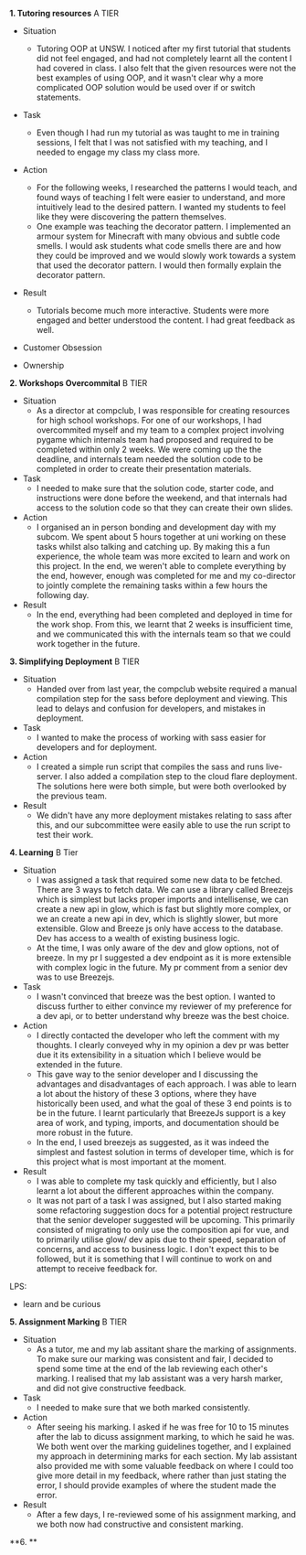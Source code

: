 **1. Tutoring resources** A TIER
- Situation
	- Tutoring OOP at UNSW. I noticed after my first tutorial that students did not feel engaged, and had not completely learnt all the content I had covered in class. I also felt that the given resources were not the best examples of using OOP, and it wasn't clear why a more complicated OOP solution would be used over if or switch statements.
- Task
	- Even though I had run my tutorial as was taught to me in training sessions, I felt that I was not satisfied with my teaching, and I needed to engage my class my class more.
- Action
	- For the following weeks, I researched the patterns I would teach, and found ways of teaching I felt were easier to understand, and more intuitively lead to the desired pattern. I wanted my students to feel like they were discovering the pattern themselves.
	- One example was teaching the decorator pattern. I implemented an armour system for Minecraft with many obvious and subtle code smells. I would ask students what code smells there are and how they could be improved and we would slowly work towards a system that used the decorator pattern. I would then formally explain the decorator pattern.
- Result
	- Tutorials become much more interactive. Students were more engaged and better understood the content. I had great feedback as well.

- Customer Obsession
- Ownership

**2. Workshops Overcommital** B TIER
- Situation
	- As a director at compclub, I was responsible for creating resources for high school workshops. For one of our workshops, I had overcommited myself and my team to a complex project involving pygame which internals team had proposed and required to be completed within only 2 weeks. We were coming up the the deadline, and internals team needed the solution code to be completed in order to create their presentation materials.
- Task
	- I needed to make sure that the solution code, starter code, and instructions were done before the weekend, and that internals had access to the solution code so that they can create their own slides.
- Action
	- I organised an in person bonding and development day with my subcom. We spent about 5 hours together at uni working on these tasks whilst also talking and catching up. By making this a fun experience, the whole team was more excited to learn and work on this project. In the end, we weren't able to complete everything by the end, however, enough was completed for me and my co-director to jointly complete the remaining tasks within a few hours the following day.
- Result
	- In the end, everything had been completed and deployed in time for the work shop. From this, we learnt that 2 weeks is insufficient time, and we communicated this with the internals team so that we could work together in the future.

**3. Simplifying Deployment** B TIER
- Situation
	- Handed over from last year, the compclub website required a manual compilation step for the sass before deployment and viewing. This lead to delays and confusion for developers, and mistakes in deployment.
- Task
	- I wanted to make the process of working with sass easier for developers and for deployment.
- Action
	- I created a simple run script that compiles the sass and runs live-server. I also added a compilation step to the cloud flare deployment. The solutions here were both simple, but were both overlooked by the previous team.
- Result
	- We didn't have any more deployment mistakes relating to sass after this, and our subcommittee were easily able to use the run script to test their work.

**4. Learning** B Tier
- Situation
	- I was assigned a task that required some new data to be fetched. There are 3 ways to fetch data. We can use a library called Breezejs which is simplest but lacks proper imports and intellisense, we can create a new api in glow, which is fast but slightly more complex, or we an create a new api in dev, which is slightly slower, but more extensible. Glow and Breeze js only have access to the database. Dev has access to a wealth of existing business logic.
	- At the time, I was only aware of the dev and glow options, not of breeze. In my pr I suggested a dev endpoint as it is more extensible with complex logic in the future. My pr comment from a senior dev was to use Breezejs.
- Task
	- I wasn't convinced that breeze was the best option. I wanted to discuss further to either convince my reviewer of my preference for a dev api, or to better understand why breeze was the best choice.
- Action
	- I directly contacted the developer who left the comment with my thoughts. I clearly conveyed why in my opinion a dev pr was better due it its extensibility in a situation which I believe would be extended in the future.
	- This gave way to the senior developer and I discussing the advantages and disadvantages of each approach. I was able to learn a lot about the history of these 3 options, where they have historically been used, and what the goal of these 3 end points is to be in the future. I learnt particularly that BreezeJs support is a key area of work, and typing, imports, and documentation should be more robust in the future.
	- In the end, I used breezejs as suggested, as it was indeed the simplest and fastest solution in terms of developer time, which is for this project what is most important at the moment.
- Result
	- I was able to complete my task quickly and efficiently, but I also learnt a lot about the different approaches within the company.
	- It was not part of a task I was assigned, but I also started making some refactoring suggestion docs for a potential project restructure that the senior developer suggested will be upcoming. This primarily consisted of migrating to only use the composition api for vue, and to primarily utilise glow/ dev apis due to their speed, separation of concerns, and access to business logic. I don't expect this to be followed, but it is something that I will continue to work on and attempt to receive feedback for.

LPS:
- learn and be curious

**5.  Assignment Marking** B TIER
- Situation
	- As a tutor, me and my lab assitant share the marking of assignments. To make sure our marking was consistent and fair, I decided to spend some time at the end of the lab reviewing each other's marking. I realised that my lab assistant was a very harsh marker, and did not give constructive feedback.
- Task
	- I needed to make sure that we both marked consistently.
- Action
	- After seeing his marking. I asked if he was free for 10 to 15 minutes after the lab to dicuss assignment marking, to which he said he was. We both went over the marking guidelines together, and I explained my approach in determining marks for each section. My lab assistant also provided me with some valuable feedback on where I could too give more detail in my feedback, where rather than just stating the error, I should provide examples of where the student made the error.
- Result
	- After a few days, I re-reviewed some of his assignment marking, and we both now had constructive and consistent marking.

**6. **